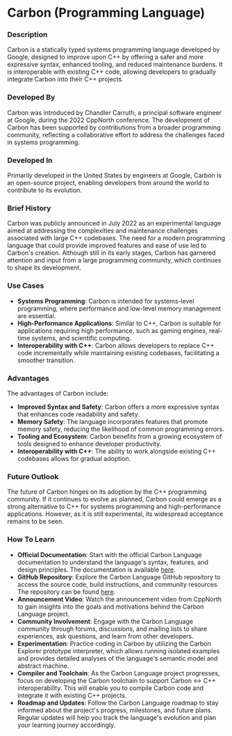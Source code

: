 # Carbon (Programming Language)

### Description

Carbon is a statically typed systems programming language developed by Google, designed to improve upon C++ by offering a safer and more expressive syntax, enhanced tooling, and reduced maintenance burdens. It is interoperable with existing C++ code, allowing developers to gradually integrate Carbon into their C++ projects.

### Developed By

Carbon was introduced by Chandler Carruth, a principal software engineer at Google, during the 2022 CppNorth conference. The development of Carbon has been supported by contributions from a broader programming community, reflecting a collaborative effort to address the challenges faced in systems programming.

### Developed In

Primarily developed in the United States by engineers at Google, Carbon is an open-source project, enabling developers from around the world to contribute to its evolution.

### Brief History

Carbon was publicly announced in July 2022 as an experimental language aimed at addressing the complexities and maintenance challenges associated with large C++ codebases. The need for a modern programming language that could provide improved features and ease of use led to Carbon's creation. Although still in its early stages, Carbon has garnered attention and input from a large programming community, which continues to shape its development.

### Use Cases

- **Systems Programming**: Carbon is intended for systems-level programming, where performance and low-level memory management are essential.
- **High-Performance Applications**: Similar to C++, Carbon is suitable for applications requiring high performance, such as gaming engines, real-time systems, and scientific computing.
- **Interoperability with C++**: Carbon allows developers to replace C++ code incrementally while maintaining existing codebases, facilitating a smoother transition.

### Advantages

The advantages of Carbon include:
- **Improved Syntax and Safety**: Carbon offers a more expressive syntax that enhances code readability and safety.
- **Memory Safety**: The language incorporates features that promote memory safety, reducing the likelihood of common programming errors.
- **Tooling and Ecosystem**: Carbon benefits from a growing ecosystem of tools designed to enhance developer productivity.
- **Interoperability with C++**: The ability to work alongside existing C++ codebases allows for gradual adoption.

### Future Outlook

The future of Carbon hinges on its adoption by the C++ programming community. If it continues to evolve as planned, Carbon could emerge as a strong alternative to C++ for systems programming and high-performance applications. However, as it is still experimental, its widespread acceptance remains to be seen.

### How To Learn

- **Official Documentation**: Start with the official Carbon Language documentation to understand the language's syntax, features, and design principles. The documentation is available [here](https://docs.carbon-lang.dev).
- **GitHub Repository**: Explore the Carbon Language GitHub repository to access the source code, build instructions, and community resources. The repository can be found [here](https://github.com/carbon-language/carbon-lang).
- **Announcement Video**: Watch the announcement video from CppNorth to gain insights into the goals and motivations behind the Carbon Language project.
- **Community Involvement**: Engage with the Carbon Language community through forums, discussions, and mailing lists to share experiences, ask questions, and learn from other developers.
- **Experimentation**: Practice coding in Carbon by utilizing the Carbon Explorer prototype interpreter, which allows running isolated examples and provides detailed analyses of the language's semantic model and abstract machine.
- **Compiler and Toolchain**: As the Carbon Language project progresses, focus on developing the Carbon toolchain to support Carbon ↔ C++ interoperability. This will enable you to compile Carbon code and integrate it with existing C++ projects.
- **Roadmap and Updates**: Follow the Carbon Language roadmap to stay informed about the project's progress, milestones, and future plans. Regular updates will help you track the language's evolution and plan your learning journey accordingly.
